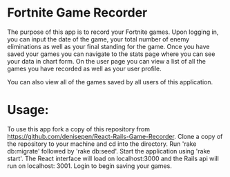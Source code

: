 # Fortnite Game Recorder
The purpose of this app is to record your Fortnite games. Upon logging in, you can input the date of the game, your total number of enemy eliminations as well as your final standing for the game. Once you have saved your games you can navigate to the stats page where you can see your data in chart form. On the user page you can view a list of all the games you have recorded as well as your user profile.

You can also view all of the games saved by all users of this application.

# Usage:
To use this app fork a copy of this repository from https://github.com/denisepen/React-Rails-Game-Recorder. Clone a copy of the repository to your machine and cd into the directory. Run 'rake db:migrate' followed by 'rake db:seed'. Start the application using 'rake start'. The React interface  will load on localhost:3000 and the Rails api will run on localhost: 3001. Login to begin saving your games.
